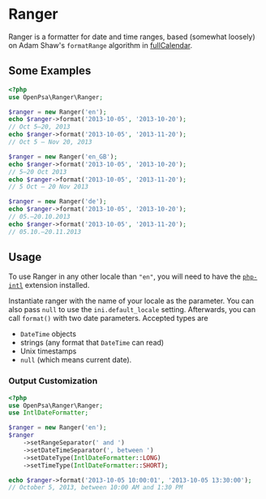 # Ranger
Ranger is a formatter for date and time ranges, based (somewhat loosely) on Adam Shaw's `formatRange` algorithm in [fullCalendar](https://github.com/fullcalendar/fullcalendar).

## Some Examples

```php
<?php
use OpenPsa\Ranger\Ranger;

$ranger = new Ranger('en');
echo $ranger->format('2013-10-05', '2013-10-20');
// Oct 5–20, 2013
echo $ranger->format('2013-10-05', '2013-11-20');
// Oct 5 – Nov 20, 2013

$ranger = new Ranger('en_GB');
echo $ranger->format('2013-10-05', '2013-10-20');
// 5–20 Oct 2013
echo $ranger->format('2013-10-05', '2013-11-20');
// 5 Oct – 20 Nov 2013

$ranger = new Ranger('de');
echo $ranger->format('2013-10-05', '2013-10-20');
// 05.–20.10.2013
echo $ranger->format('2013-10-05', '2013-11-20');
// 05.10.–20.11.2013
```

## Usage

To use Ranger in any other locale than `"en"`, you will need to have the [`php-intl`](http://php.net/manual/en/book.intl.php) extension installed.

Instantiate ranger with the name of your locale as the parameter. You can also pass `null` to use the `ini.default_locale` setting. Afterwards, you can call `format()` with two date parameters. Accepted types are

 - `DateTime` objects
 - strings (any format that `DateTime` can read)
 - Unix timestamps
 - `null` (which means current date).

### Output Customization

```php
<?php
use OpenPsa\Ranger\Ranger;
use IntlDateFormatter;

$ranger = new Ranger('en');
$ranger
    ->setRangeSeparator(' and ')
    ->setDateTimeSeparator(', between ')
    ->setDateType(IntlDateFormatter::LONG)
    ->setTimeType(IntlDateFormatter::SHORT);

echo $ranger->format('2013-10-05 10:00:01', '2013-10-05 13:30:00');
// October 5, 2013, between 10:00 AM and 1:30 PM
```
